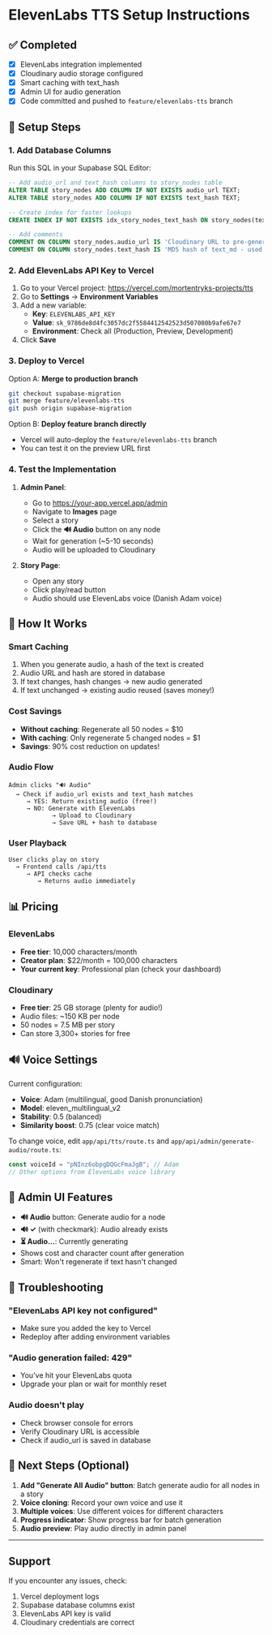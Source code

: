 # ElevenLabs TTS Setup Instructions

## ✅ Completed
- [x] ElevenLabs integration implemented
- [x] Cloudinary audio storage configured
- [x] Smart caching with text_hash
- [x] Admin UI for audio generation
- [x] Code committed and pushed to `feature/elevenlabs-tts` branch

## 🔧 Setup Steps

### 1. Add Database Columns

Run this SQL in your Supabase SQL Editor:

```sql
-- Add audio_url and text_hash columns to story_nodes table
ALTER TABLE story_nodes ADD COLUMN IF NOT EXISTS audio_url TEXT;
ALTER TABLE story_nodes ADD COLUMN IF NOT EXISTS text_hash TEXT;

-- Create index for faster lookups
CREATE INDEX IF NOT EXISTS idx_story_nodes_text_hash ON story_nodes(text_hash);

-- Add comments
COMMENT ON COLUMN story_nodes.audio_url IS 'Cloudinary URL to pre-generated TTS audio file (ElevenLabs)';
COMMENT ON COLUMN story_nodes.text_hash IS 'MD5 hash of text_md - used to detect changes and avoid regenerating audio';
```

### 2. Add ElevenLabs API Key to Vercel

1. Go to your Vercel project: https://vercel.com/mortentryks-projects/tts
2. Go to **Settings** → **Environment Variables**
3. Add a new variable:
   - **Key**: `ELEVENLABS_API_KEY`
   - **Value**: `sk_9786de8d4fc3057dc2f5584412542523d507080b9afe67e7`
   - **Environment**: Check all (Production, Preview, Development)
4. Click **Save**

### 3. Deploy to Vercel

Option A: **Merge to production branch**
```bash
git checkout supabase-migration
git merge feature/elevenlabs-tts
git push origin supabase-migration
```

Option B: **Deploy feature branch directly**
- Vercel will auto-deploy the `feature/elevenlabs-tts` branch
- You can test it on the preview URL first

### 4. Test the Implementation

1. **Admin Panel**:
   - Go to https://your-app.vercel.app/admin
   - Navigate to **Images** page
   - Select a story
   - Click the **🔊 Audio** button on any node
   - Wait for generation (~5-10 seconds)
   - Audio will be uploaded to Cloudinary

2. **Story Page**:
   - Open any story
   - Click play/read button
   - Audio should use ElevenLabs voice (Danish Adam voice)

## 🎯 How It Works

### Smart Caching
1. When you generate audio, a hash of the text is created
2. Audio URL and hash are stored in database
3. If text changes, hash changes → new audio generated
4. If text unchanged → existing audio reused (saves money!)

### Cost Savings
- **Without caching**: Regenerate all 50 nodes = $10
- **With caching**: Only regenerate 5 changed nodes = $1
- **Savings**: 90% cost reduction on updates!

### Audio Flow
```
Admin clicks "🔊 Audio" 
  → Check if audio_url exists and text_hash matches
     → YES: Return existing audio (free!)
     → NO: Generate with ElevenLabs
            → Upload to Cloudinary
            → Save URL + hash to database
```

### User Playback
```
User clicks play on story
  → Frontend calls /api/tts
     → API checks cache
        → Returns audio immediately
```

## 📊 Pricing

### ElevenLabs
- **Free tier**: 10,000 characters/month
- **Creator plan**: $22/month = 100,000 characters
- **Your current key**: Professional plan (check your dashboard)

### Cloudinary
- **Free tier**: 25 GB storage (plenty for audio!)
- Audio files: ~150 KB per node
- 50 nodes = 7.5 MB per story
- Can store 3,300+ stories for free

## 🔊 Voice Settings

Current configuration:
- **Voice**: Adam (multilingual, good Danish pronunciation)
- **Model**: eleven_multilingual_v2
- **Stability**: 0.5 (balanced)
- **Similarity boost**: 0.75 (clear voice match)

To change voice, edit `app/api/tts/route.ts` and `app/api/admin/generate-audio/route.ts`:
```typescript
const voiceId = "pNInz6obpgDQGcFmaJgB"; // Adam
// Other options from ElevenLabs voice library
```

## 🎨 Admin UI Features

- **🔊 Audio** button: Generate audio for a node
- **🔊 ✓** (with checkmark): Audio already exists
- **⏳ Audio...**: Currently generating
- Shows cost and character count after generation
- Smart: Won't regenerate if text hasn't changed

## 🐛 Troubleshooting

### "ElevenLabs API key not configured"
- Make sure you added the key to Vercel
- Redeploy after adding environment variables

### "Audio generation failed: 429"
- You've hit your ElevenLabs quota
- Upgrade your plan or wait for monthly reset

### Audio doesn't play
- Check browser console for errors
- Verify Cloudinary URL is accessible
- Check if audio_url is saved in database

## 📝 Next Steps (Optional)

1. **Add "Generate All Audio" button**: Batch generate audio for all nodes in a story
2. **Voice cloning**: Record your own voice and use it
3. **Multiple voices**: Use different voices for different characters
4. **Progress indicator**: Show progress bar for batch generation
5. **Audio preview**: Play audio directly in admin panel

---

## Support

If you encounter any issues, check:
1. Vercel deployment logs
2. Supabase database columns exist
3. ElevenLabs API key is valid
4. Cloudinary credentials are correct

